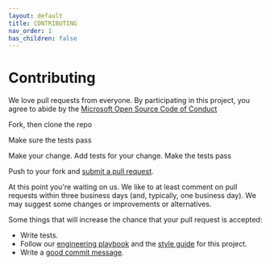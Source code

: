 ```yaml
---
layout: default
title: CONTRIBUTING
nav_order: 1
has_children: false
---
```


# Contributing

We love pull requests from everyone. By participating in this project, you
agree to abide by the [Microsoft Open Source Code of Conduct](https://opensource.microsoft.com/codeofconduct/)

Fork, then clone the repo

Make sure the tests pass

Make your change. Add tests for your change. Make the tests pass

Push to your fork and [submit a pull request][pr].

[pr]: https://github.com/xyz

At this point you're waiting on us. We like to at least comment on pull requests
within three business days (and, typically, one business day). We may suggest
some changes or improvements or alternatives.

Some things that will increase the chance that your pull request is accepted:

* Write tests.
* Follow our [engineering playbook][playbook] and the [style guide][style] for this project.
* Write a [good commit message][commit].

[playbook]: https://github.com/cloudbeatsch/code-with-engineering-playbook
[style]: https://github.com/xyz
[commit]: http://tbaggery.com/2008/04/19/a-note-about-git-commit-messages.html
